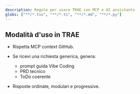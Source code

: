 ```yaml
---
description: Regole per usare TRAE con MCP e AI assistants
globs: ["**/*.tsx", "**/*.ts", "**/*.md", "**/*.py"]
---
```


## Modalità d'uso in TRAE

- Rispetta MCP context GitHub.
- Se ricevi una richiesta generica, genera:
  - prompt guida Vibe Coding
  - PRD tecnico
  - ToDo coerente

- Risposte ordinate, modulari e progressive.
